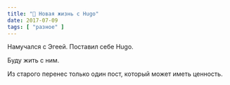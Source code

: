```yaml
---
title: "🛀 Новая жизнь с Hugo"
date: 2017-07-09
tags: [ "разное" ]
---
```


Намучался с Эгеей. Поставил себе Hugo.

Буду жить с ним.

Из старого перенес только один пост, который может иметь ценность.
